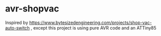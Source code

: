 avr-shopvac
===========
Inspired by https://www.bytesizedengineering.com/projects/shop-vac-auto-switch , except this project is using pure AVR code and an ATTiny85
